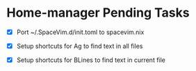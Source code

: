 # Home-manager Pending Tasks

* [X] Port ~/.SpaceVim.d/init.toml to spacevim.nix
* [X] Setup shortcuts for Ag to find text in all files
* [X] Setup shortcuts for BLines to find text in current file

